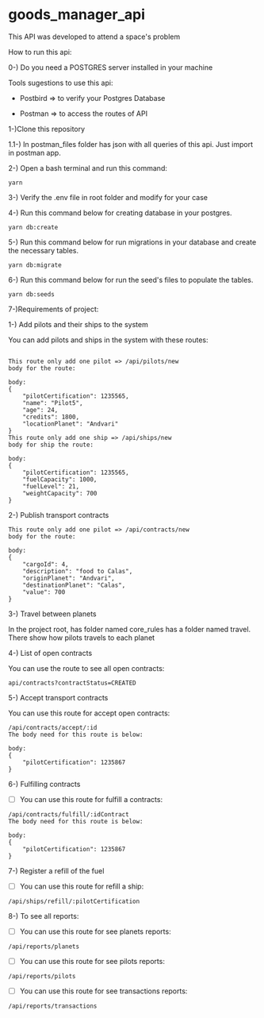# goods_manager_api

This API was developed to attend a space's problem

How to run this api:

0-) Do you need a POSTGRES server installed in your machine

Tools sugestions to use this api:

- Postbird => to verify your Postgres Database

* Postman => to access the routes of API

1-)Clone this repository

1.1-) In postman_files folder has json with all queries of this api. Just import in postman app.

2-) Open a bash terminal and run this command:

```
yarn
```

3-) Verify the .env file in root folder and modify for your case

4-) Run this command below for creating database in your postgres.

```
yarn db:create
```

5-) Run this command below for run migrations in your database and create the necessary tables.

```
yarn db:migrate
```

6-) Run this command below for run the seed's files to populate the tables.

```
yarn db:seeds
```

7-)Requirements of project:

1-) Add pilots and their ships to the system

You can add pilots and ships in the system with these routes:

```

This route only add one pilot => /api/pilots/new
body for the route:

body:
{
    "pilotCertification": 1235565,
    "name": "Pilot5",
    "age": 24,
    "credits": 1800,
    "locationPlanet": "Andvari"
} 
This route only add one ship => /api/ships/new
body for ship the route:

body:
{
    "pilotCertification": 1235565,
    "fuelCapacity": 1000,
    "fuelLevel": 21,
    "weightCapacity": 700
}
```

2-) Publish transport contracts

```
This route only add one pilot => /api/contracts/new
body for the route:

body:
{
    "cargoId": 4,
    "description": "food to Calas",
    "originPlanet": "Andvari",
    "destinationPlanet": "Calas",
    "value": 700
}
```

3-) Travel between planets

In the project root, has folder named core_rules has a folder named travel. There show how pilots travels to each planet

4-) List of open contracts

You can use the route to see all open contracts:

```
api/contracts?contractStatus=CREATED
```

5-) Accept transport contracts

You can use this route for accept open contracts:

```
/api/contracts/accept/:id
The body need for this route is below:

body:
{
    "pilotCertification": 1235867
}

```

6-) Fulfilling contracts

* [ ] You can use this route for fulfill a contracts:

```
/api/contracts/fulfill/:idContract
The body need for this route is below:

body:
{
    "pilotCertification": 1235867
}

```

7-) Register a refill of the fuel

* [ ] You can use this route for refill a ship:

```
/api/ships/refill/:pilotCertification
```

8-) To see all reports:

* [ ] You can use this route for see planets reports:

```
/api/reports/planets
```

* [ ] You can use this route for see pilots reports:

```
/api/reports/pilots
```

* [ ] You can use this route for see transactions reports:

```
/api/reports/transactions
```
